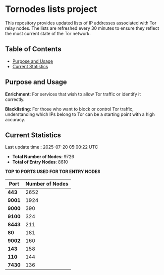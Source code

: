 # Tornodes lists project

This repository provides updated lists of IP addresses associated with Tor relay nodes. The lists are refreshed every 30 minutes to ensure they reflect the most current state of the Tor network.

## Table of Contents

- [Purpose and Usage](#purpose-and-usage)
- [Current Statistics](#current-statistics)


## Purpose and Usage

**Enrichment**: For services that wish to allow Tor traffic or identify it correctly.

**Blacklisting**: For those who want to block or control Tor traffic, understanding which IPs belong to Tor can be a starting point with a high accuracy.

## Current Statistics

Last update time : 2025-07-20 05:00:22 UTC

- **Total Number of Nodes**: 9726
- **Total of Entry Nodes**: 8610

**TOP 10 PORTS USED FOR TOR ENTRY NODES**

| **Port** | **Number of Nodes** |
|------|-----------------|
| **443**   | 2652  |
| **9001**   | 1924  |
| **9000**   | 390  |
| **9100**   | 324  |
| **8443**   | 211  |
| **80**   | 181  |
| **9002**   | 160  |
| **143**   | 158  |
| **110**   | 144  |
| **7430**   | 136  |

